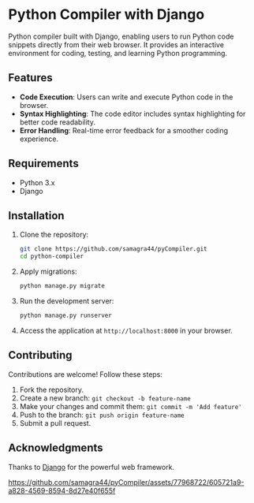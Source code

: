 # Python Compiler with Django

Python compiler built with Django, enabling users to run Python code snippets directly from their web browser. It provides an interactive environment for coding, testing, and learning Python programming.

## Features

- **Code Execution**: Users can write and execute Python code in the browser.
- **Syntax Highlighting**: The code editor includes syntax highlighting for better code readability.
- **Error Handling**: Real-time error feedback for a smoother coding experience.

## Requirements

- Python 3.x
- Django

## Installation

1. Clone the repository:

   ```bash
   git clone https://github.com/samagra44/pyCompiler.git
   cd python-compiler
   ```

2. Apply migrations:

   ```bash
   python manage.py migrate
   ```

3. Run the development server:

   ```bash
   python manage.py runserver
   ```

4. Access the application at `http://localhost:8000` in your browser.

## Contributing

Contributions are welcome! Follow these steps:

1. Fork the repository.
2. Create a new branch: `git checkout -b feature-name`
3. Make your changes and commit them: `git commit -m 'Add feature'`
4. Push to the branch: `git push origin feature-name`
5. Submit a pull request.

## Acknowledgments

Thanks to [Django](https://www.djangoproject.com/) for the powerful web framework.

https://github.com/samagra44/pyCompiler/assets/77968722/605721a9-a828-4569-8594-8d27e40f655f



